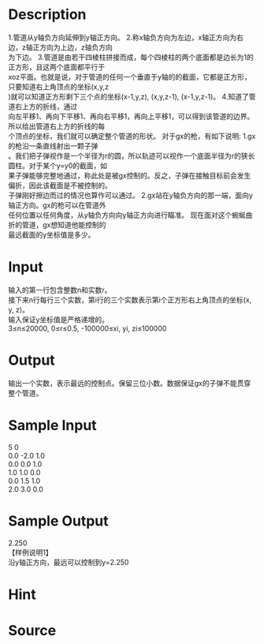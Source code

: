 
# Description

<div class="content"><div>1.管道从y轴负方向延伸到y轴正方向。 2.称x轴负方向为左边，x轴正方向为右边，z轴正方向为上边，z轴负方向</div>
<div>为下边。 3.管道是由若干四棱柱拼接而成，每个四棱柱的两个底面都是边长为1的正方形，且这两个底面都平行于</div>
<div>xoz平面。也就是说，对于管道的任何一个垂直于y轴的的截面，它都是正方形，只要知道右上角顶点的坐标(x,y,z</div>
<div>)就可以知道正方形剩下三个点的坐标(x-1,y,z), (x,y,z-1), (x-1,y,z-1)。 4.知道了管道右上方的折线，通过</div>
<div>向左平移1、再向下平移1、再向右平移1，再向上平移1，可以得到该管道的边界。所以给出管道右上方的折线的每</div>
<div>个顶点的坐标，我们就可以确定整个管道的形状。 对于gx的枪，有如下说明: 1.gx的枪沿一条直线射出一颗子弹</div>
<div>。我们把子弹视作是一个半径为r的圆，所以轨迹可以视作一个底面半径为r的狭长圆柱。对于某个y=y0的截面，如</div>
<div>果子弹能够完整地通过，称此处是被gx控制的。反之，子弹在接触目标前会发生偏折，因此该截面是不被控制的。</div>
<div>子弹刚好擦边而过的情况也算作可以通过。 2.gx站在y轴负方向的那一端，面向y轴正方向。gx的枪可以在管道外</div>
<div>任何位置以任何角度，从y轴负方向向y轴正方向进行瞄准。 现在面对这个蜿蜒曲折的管道，gx想知道他能控制的</div>
<div>最远截面的y坐标值是多少。</div></div>

# Input

<div class="content"><div>输入的第一行包含整数n和实数r。</div>
<div>接下来n行每行三个实数，第i行的三个实数表示第i个正方形右上角顶点的坐标(x, y, z)。</div>
<div>输入保证y坐标值是严格递增的。</div>
<div>3≤n≤20000, 0≤r≤0.5, -100000≤xi, yi, zi≤100000</div></div>

# Output

<div class="content"><p>输出一个实数，表示最远的控制点。保留三位小数。数据保证gx的子弹不能贯穿整个管道。</p></div>

# Sample Input

<div class="content"><span class="sampledata">5 0<br/>
0.0 -2.0 1.0<br/>
0.0 0.0 1.0<br/>
1.0 1.0 0.0<br/>
0.0 1.5 1.0<br/>
2.0 3.0 0.0</span></div>

# Sample Output

<div class="content"><span class="sampledata">2.250<br/>
【样例说明1】<br/>
沿y轴正方向，最远可以控制到y=2.250</span></div>

# Hint

<div class="content"><p></p></div>

# Source

<div class="content"><p><a href="problemset.php?search="></a></p></div>

